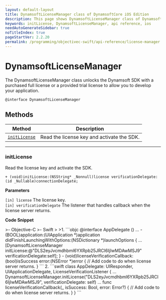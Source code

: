 ```yaml
---
layout: default-layout
title: DynamsoftLicenseManager class of DynamsoftCore iOS Edition
description: This page shows DynamsoftLicenseManager class of DynamsoftCore for iOS edition.
keywords: initLicense, DynamsoftLicenseManager, api reference, ios
needAutoGenerateSidebar: true
noTitleIndex: true
pageStartVer: 2.2.20
permalink: /programming/objectivec-swift/api-reference/license-manager.html
---
```


# DynamsoftLicenseManager

The DynamsoftLicenseManager class unlocks the Dynamsoft SDK with a purchased full license or a provided trial license to allow you to develop your application.

```objc
@interface DynamsoftLicenseManager
```

## Methods

  | Method               | Description |
  |----------------------|-------------|
  | [`initLicense`](#initlicense) | Read the license key and activate the SDK. |

  ---

### initLicense

Read the license key and activate the SDK.

```objc
+ (void)initLicense:(NSString* _Nonnull)license verificationDelegate:(id _Nullable)connectionDelegate;
```

**Parameters**

`[in] license` The license key.  
`[in] verificationDelegate` The listener that handles callback when the license server returns.

**Code Snippet**

<div class="sample-code-prefix"></div>
>- Objective-C
>- Swift
>
>1. 
```objc
@interface AppDelegate ()<LicenseVerificationListener>
...
- (BOOL)application:(UIApplication *)application didFinishLaunchingWithOptions:(NSDictionary *)launchOptions {
   ...
   [DynamsoftLicenseManager initLicense:@"DLS2eyJvcmdhbml6YXRpb25JRCI6IjIwMDAwMSJ9" verificationDelegate:self];
}
- (void)licenseVerificationCallback:(bool)isSuccess error:(NSError *)error {
   // Add code to do when license server returns.
}
```
2. 
```swift
class AppDelegate: UIResponder, UIApplicationDelegate, LicenseVerificationListener {
   ...
   DynamsoftLicenseManager.initLicense("DLS2eyJvcmdhbml6YXRpb25JRCI6IjIwMDAwMSJ9", verificationDelegate: self)
   ...
   func licenseVerificationCallback(_ isSuccess: Bool, error: Error?) {
          // Add code to do when license server returns.
   }
}
```
